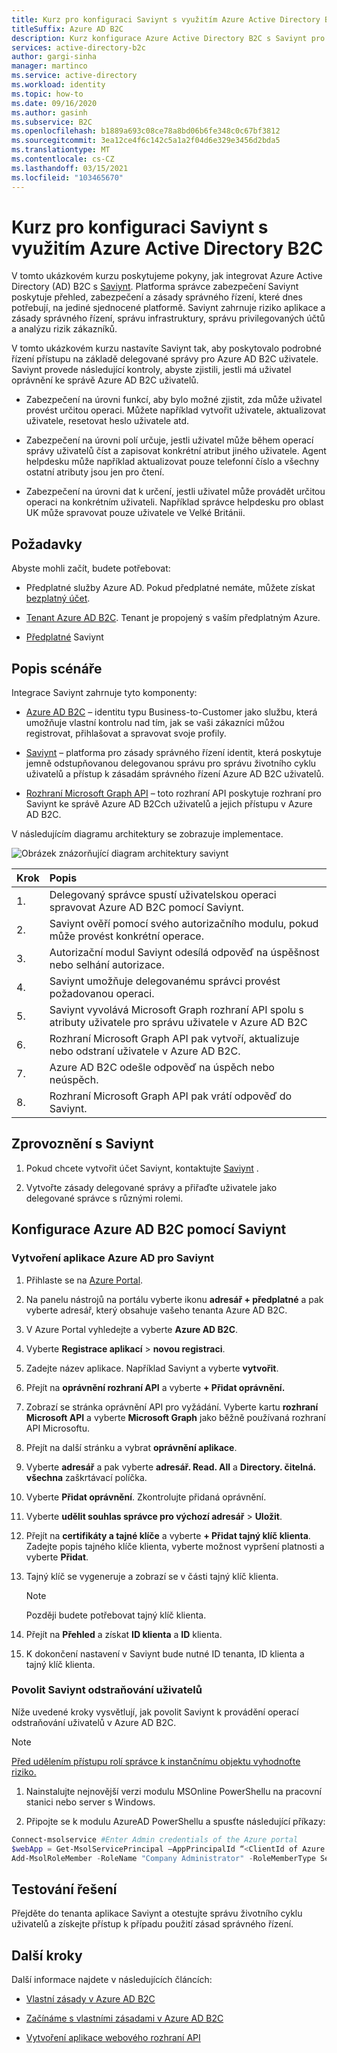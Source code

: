 ```yaml
---
title: Kurz pro konfiguraci Saviynt s využitím Azure Active Directory B2C
titleSuffix: Azure AD B2C
description: Kurz konfigurace Azure Active Directory B2C s Saviynt pro integraci mezi aplikacemi pro zjednodušení modernizace IT a zvýšení zabezpečení, zásad správného řízení a dodržování předpisů. 
services: active-directory-b2c
author: gargi-sinha
manager: martinco
ms.service: active-directory
ms.workload: identity
ms.topic: how-to
ms.date: 09/16/2020
ms.author: gasinh
ms.subservice: B2C
ms.openlocfilehash: b1889a693c08ce78a8bd06b6fe348c0c67bf3812
ms.sourcegitcommit: 3ea12ce4f6c142c5a1a2f04d6e329e3456d2bda5
ms.translationtype: MT
ms.contentlocale: cs-CZ
ms.lasthandoff: 03/15/2021
ms.locfileid: "103465670"
---
```

# <a name="tutorial-for-configuring-saviynt-with-azure-active-directory-b2c"></a>Kurz pro konfiguraci Saviynt s využitím Azure Active Directory B2C

V tomto ukázkovém kurzu poskytujeme pokyny, jak integrovat Azure Active Directory (AD) B2C s [Saviynt](https://saviynt.com/integrations/azure-ad/for-b2c/). Platforma správce zabezpečení Saviynt poskytuje přehled, zabezpečení a zásady správného řízení, které dnes potřebují, na jediné sjednocené platformě. Saviynt zahrnuje riziko aplikace a zásady správného řízení, správu infrastruktury, správu privilegovaných účtů a analýzu rizik zákazníků.

V tomto ukázkovém kurzu nastavíte Saviynt tak, aby poskytovalo podrobné řízení přístupu na základě delegované správy pro Azure AD B2C uživatele. Saviynt provede následující kontroly, abyste zjistili, jestli má uživatel oprávnění ke správě Azure AD B2C uživatelů.

- Zabezpečení na úrovni funkcí, aby bylo možné zjistit, zda může uživatel provést určitou operaci. Můžete například vytvořit uživatele, aktualizovat uživatele, resetovat heslo uživatele atd.

- Zabezpečení na úrovni polí určuje, jestli uživatel může během operací správy uživatelů číst a zapisovat konkrétní atribut jiného uživatele. Agent helpdesku může například aktualizovat pouze telefonní číslo a všechny ostatní atributy jsou jen pro čtení.

- Zabezpečení na úrovni dat k určení, jestli uživatel může provádět určitou operaci na konkrétním uživateli. Například správce helpdesku pro oblast UK může spravovat pouze uživatele ve Velké Británii.

## <a name="prerequisites"></a>Požadavky

Abyste mohli začít, budete potřebovat:

- Předplatné služby Azure AD. Pokud předplatné nemáte, můžete získat [bezplatný účet](https://azure.microsoft.com/free/).

- [Tenant Azure AD B2C](./tutorial-create-tenant.md). Tenant je propojený s vaším předplatným Azure.

- [Předplatné](https://saviynt.com/contact-us/) Saviynt

## <a name="scenario-description"></a>Popis scénáře

Integrace Saviynt zahrnuje tyto komponenty:

- [Azure AD B2C](https://azure.microsoft.com/services/active-directory/external-identities/b2c/) – identitu typu Business-to-Customer jako službu, která umožňuje vlastní kontrolu nad tím, jak se vaši zákazníci můžou registrovat, přihlašovat a spravovat svoje profily.

- [Saviynt](https://saviynt.com/integrations/azure-ad/for-b2c/) – platforma pro zásady správného řízení identit, která poskytuje jemně odstupňovanou delegovanou správu pro správu životního cyklu uživatelů a přístup k zásadám správného řízení Azure AD B2C uživatelů.  

- [Rozhraní Microsoft Graph API](/graph/use-the-api) – toto rozhraní API poskytuje rozhraní pro Saviynt ke správě Azure AD B2Cch uživatelů a jejich přístupu v Azure AD B2C.

V následujícím diagramu architektury se zobrazuje implementace.

![Obrázek znázorňující diagram architektury saviynt](./media/partner-saviynt/saviynt-architecture-diagram.png)

|Krok | Popis |
|:-----| :-----------|
| 1. | Delegovaný správce spustí uživatelskou operaci spravovat Azure AD B2C pomocí Saviynt.
| 2. | Saviynt ověří pomocí svého autorizačního modulu, pokud může provést konkrétní operace.
| 3. | Autorizační modul Saviynt odesílá odpověď na úspěšnost nebo selhání autorizace.
| 4. | Saviynt umožňuje delegovanému správci provést požadovanou operaci.
| 5. | Saviynt vyvolává Microsoft Graph rozhraní API spolu s atributy uživatele pro správu uživatele v Azure AD B2C
| 6. | Rozhraní Microsoft Graph API pak vytvoří, aktualizuje nebo odstraní uživatele v Azure AD B2C.
| 7. | Azure AD B2C odešle odpověď na úspěch nebo neúspěch.
| 8. | Rozhraní Microsoft Graph API pak vrátí odpověď do Saviynt.

## <a name="onboard-with-saviynt"></a>Zprovoznění s Saviynt

1. Pokud chcete vytvořit účet Saviynt, kontaktujte [Saviynt](https://saviynt.com/contact-us/) .

2. Vytvořte zásady delegované správy a přiřaďte uživatele jako delegované správce s různými rolemi.

## <a name="configure-azure-ad-b2c-with-saviynt"></a>Konfigurace Azure AD B2C pomocí Saviynt

### <a name="create-an-azure-ad-application-for-saviynt"></a>Vytvoření aplikace Azure AD pro Saviynt

1. Přihlaste se na [Azure Portal](https://portal.azure.com/#home).

2. Na panelu nástrojů na portálu vyberte ikonu **adresář + předplatné** a pak vyberte adresář, který obsahuje vašeho tenanta Azure AD B2C.

3. V Azure Portal vyhledejte a vyberte **Azure AD B2C**.

4. Vyberte **Registrace aplikací**  >  **novou registraci**.

5. Zadejte název aplikace. Například Saviynt a vyberte **vytvořit**.

6. Přejít na **oprávnění rozhraní API** a vyberte **+ Přidat oprávnění.**

7. Zobrazí se stránka oprávnění API pro vyžádání. Vyberte kartu **rozhraní Microsoft API** a vyberte **Microsoft Graph** jako běžně používaná rozhraní API Microsoftu.

8. Přejít na další stránku a vybrat **oprávnění aplikace**.

9. Vyberte **adresář** a pak vyberte **adresář. Read. All** a **Directory. čitelná. všechna** zaškrtávací políčka.

10. Vyberte **Přidat oprávnění**. Zkontrolujte přidaná oprávnění.

11. Vyberte **udělit souhlas správce pro výchozí adresář**  >  **Uložit**.

12. Přejít na **certifikáty a tajné klíče** a vyberte **+ Přidat tajný klíč klienta**. Zadejte popis tajného klíče klienta, vyberte možnost vypršení platnosti a vyberte **Přidat**.

13. Tajný klíč se vygeneruje a zobrazí se v části tajný klíč klienta.

    >[!NOTE]
    > Později budete potřebovat tajný klíč klienta.

14. Přejít na **Přehled** a získat **ID klienta** a **ID** klienta.

15. K dokončení nastavení v Saviynt bude nutné ID tenanta, ID klienta a tajný klíč klienta.

### <a name="enable-saviynt-to-delete-users"></a>Povolit Saviynt odstraňování uživatelů

Níže uvedené kroky vysvětlují, jak povolit Saviynt k provádění operací odstraňování uživatelů v Azure AD B2C.

>[!NOTE]
>[Před udělením přístupu rolí správce k instančnímu objektu vyhodnoťte riziko.](../active-directory/develop/app-objects-and-service-principals.md)

1. Nainstalujte nejnovější verzi modulu MSOnline PowerShellu na pracovní stanici nebo server s Windows.

2. Připojte se k modulu AzureAD PowerShellu a spusťte následující příkazy:

```powershell
Connect-msolservice #Enter Admin credentials of the Azure portal
$webApp = Get-MsolServicePrincipal –AppPrincipalId “<ClientId of Azure AD Application>”
Add-MsolRoleMember -RoleName "Company Administrator" -RoleMemberType ServicePrincipal -RoleMemberObjectId $webApp.ObjectId
```

## <a name="test-the-solution"></a>Testování řešení

Přejděte do tenanta aplikace Saviynt a otestujte správu životního cyklu uživatelů a získejte přístup k případu použití zásad správného řízení.

## <a name="next-steps"></a>Další kroky

Další informace najdete v následujících článcích:

- [Vlastní zásady v Azure AD B2C](./custom-policy-overview.md)

- [Začínáme s vlastními zásadami v Azure AD B2C](./custom-policy-get-started.md?tabs=applications)

- [Vytvoření aplikace webového rozhraní API](./add-web-api-application.md)